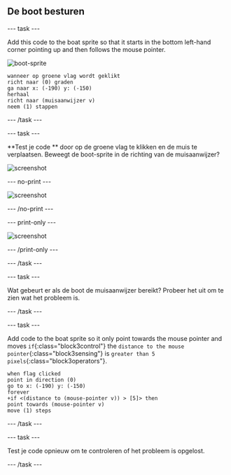 ## De boot besturen

\--- task \---

Add this code to the boat sprite so that it starts in the bottom left-hand corner pointing up and then follows the mouse pointer.

![boot-sprite](images/boat_resize.png)

```blocks3
wanneer op groene vlag wordt geklikt
richt naar (0) graden
ga naar x: (-190) y: (-150)
herhaal
richt naar (muisaanwijzer v)
neem (1) stappen
```

\--- /task \---

\--- task \---

**Test je code ** door op de groene vlag te klikken en de muis te verplaatsen. Beweegt de boot-sprite in de richting van de muisaanwijzer?

![screenshot](images/boat-mouse.png)

\--- no-print \---

![screenshot](images/boat-pointer-test-anim.gif)

\--- /no-print \---

\--- print-only \---

![screenshot](images/boat-pointer-test-anim.png)

\--- /print-only \---

\--- /task \---

\--- task \---

Wat gebeurt er als de boot de muisaanwijzer bereikt? Probeer het uit om te zien wat het probleem is.

\--- /task \---

\--- task \---

Add code to the boat sprite so it only point towards the mouse pointer and moves `if`{:class="block3control"} the `distance to the mouse pointer`{:class="block3sensing"} is `greater than 5 pixels`{:class="block3operators"}.

```blocks3
when flag clicked
point in direction (0)
go to x: (-190) y: (-150)
forever
+if <(distance to (mouse-pointer v)) > [5]> then
point towards (mouse-pointer v)
move (1) steps
```

\--- /task \---

\--- task \---

Test je code opnieuw om te controleren of het probleem is opgelost.

\--- /task \---